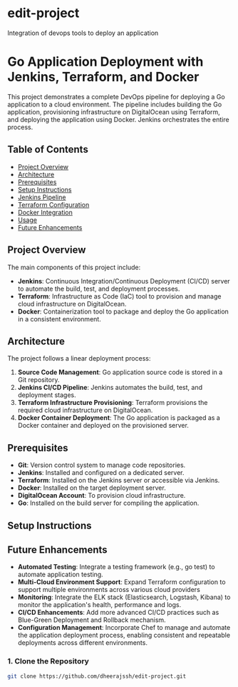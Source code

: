 # edit-project
Integration of devops tools to deploy an application
# Go Application Deployment with Jenkins, Terraform, and Docker

This project demonstrates a complete DevOps pipeline for deploying a Go application to a cloud environment. The pipeline includes building the Go application, provisioning infrastructure on DigitalOcean using Terraform, and deploying the application using Docker. Jenkins orchestrates the entire process.

## Table of Contents

- [Project Overview](#project-overview)
- [Architecture](#architecture)
- [Prerequisites](#prerequisites)
- [Setup Instructions](#setup-instructions)
- [Jenkins Pipeline](#jenkins-pipeline)
- [Terraform Configuration](#terraform-configuration)
- [Docker Integration](#docker-integration)
- [Usage](#usage)
- [Future Enhancements](#future-enhancements)

## Project Overview

The main components of this project include:

- **Jenkins**: Continuous Integration/Continuous Deployment (CI/CD) server to automate the build, test, and deployment processes.
- **Terraform**: Infrastructure as Code (IaC) tool to provision and manage cloud infrastructure on DigitalOcean.
- **Docker**: Containerization tool to package and deploy the Go application in a consistent environment.

## Architecture

The project follows a linear deployment process:

1. **Source Code Management**: Go application source code is stored in a Git repository.
2. **Jenkins CI/CD Pipeline**: Jenkins automates the build, test, and deployment stages.
3. **Terraform Infrastructure Provisioning**: Terraform provisions the required cloud infrastructure on DigitalOcean.
4. **Docker Container Deployment**: The Go application is packaged as a Docker container and deployed on the provisioned server.

## Prerequisites

- **Git**: Version control system to manage code repositories.
- **Jenkins**: Installed and configured on a dedicated server.
- **Terraform**: Installed on the Jenkins server or accessible via Jenkins.
- **Docker**: Installed on the target deployment server.
- **DigitalOcean Account**: To provision cloud infrastructure.
- **Go**: Installed on the build server for compiling the application.

## Setup Instructions

## Future Enhancements
- **Automated Testing**: Integrate a testing framework (e.g., go test) to automate application testing.
- **Multi-Cloud Environment Support**: Expand Terraform configuration to support multiple environments across various cloud providers
- **Monitoring**: Integrate the ELK stack (Elasticsearch, Logstash, Kibana) to monitor the application's health, performance and logs.
- **CI/CD Enhancements**: Add more advanced CI/CD practices such as Blue-Green Deployment and Rollback mechanism.
- **Configuration Management**: Incorporate Chef to manage and automate the application deployment process, enabling consistent and repeatable deployments across different environments.

### 1. Clone the Repository

```bash
git clone https://github.com/dheerajssh/edit-project.git